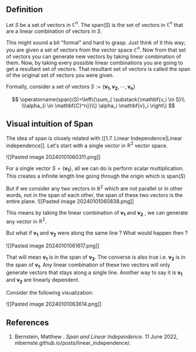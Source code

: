 
## Definition

Let $S$ be a set of vectors in $\mathbb{C}^n$. The $\text{span}(S)$ is the set of vectors in $\mathbb{C}^n$ that are a linear combination of vectors in $S$.  

This might sound a bit "formal" and hard to grasp. Just think of it this way; you are given a set of vectors from the vector space $\mathbb{C}^{n}$. Now from that set of vectors you can generate new vectors by taking linear combination of them. Now, by taking every possible linear combinations you are going to get a resultant set of vectors. That resultant set of vectors is called the span of the original set of vectors you were given. 

Formally, consider a set of vectors $S:=\{ \mathbf{v_1}, \mathbf{v_2},\cdots,\mathbf{v_{n}}\}$

$$
\operatorname{span}(S)=\left\{\sum_{ \substack{\mathbf{v_i \in S}\\ \\\alpha_{i \in \mathbf{C}^n}}\\} \alpha_i \mathbf{v}_i \right\}
$$

## Visual intuition of Span 

The idea of span is closely related with [[1.7. Linear Independence|Linear independence]]. Let's start with a single vector in $\mathbb{R}^2$ vector space. 

![[Pasted image 20240101060311.png]]

For a single vector $S=\{\mathbf{v_1}\}$, all we can do is perform scalar multiplication. This creates a infinite length line going through the origin which is $\text{span}(S)$ 

 But if we consider any two vectors in  $\mathbb{R}^2$ which are not parallel  or in other words, not in the span of each other, the span of these two vectors is the entire plane. 
 ![[Pasted image 20240101060838.png]]

This means by taking the linear combination of $\mathbf{v_1}$ and $\mathbf{v_{2}}$ , we can generate any vector in $\mathbb{R}^2$.

But what if $\mathbf{v_{1}}$ and $\mathbf{v_{2}}$ were along the same line ? What would happen then ?

![[Pasted image 20240101061617.png]]

That will mean $\mathbf{v_{1}}$ is in the span of $\mathbf{v_{2}}$. The converse is also true i.e. $\mathbf{v_{2}}$ is in the span of $\mathbf{v_{1}}$.  Any linear combination of these two vectors will only generate vectors that stays along a single line.  Another way to say it is $\mathbf{v_{1}}$ and $\mathbf{v_{2}}$
are linearly dependent.

Consider the following visualization:

![[Pasted image 20240101063614.png]]


## References

1. Bernstein, Matthew . _Span and Linear Independence_. 11 June 2022, mbernste.github.io/posts/linear_independence/.